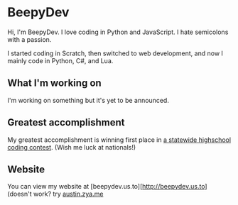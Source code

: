 # BeepyDev

Hi, I'm BeepyDev. I love coding in Python and JavaScript. I hate semicolons with a passion.

I started coding in Scratch, then switched to web development, and now I mainly code in Python, C#, and Lua.

## What I'm working on

I'm working on something but it's yet to be announced.

## Greatest accomplishment

My greatest accomplishment is winning first place in [a statewide highschool coding contest](https://www.indianatsa.org). (Wish me luck at nationals!)

## Website

You can view my website at [beepydev.us.to][http://beepydev.us.to] (doesn't work? try [austin.zya.me](http://austin.zya.me)

